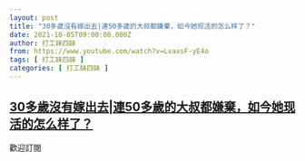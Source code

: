 ```yaml
---
layout: post
title: "30多歲沒有嫁出去|連50多歲的大叔都嫌棄，如今她现活的怎么样了？"
date: 2021-10-05T09:00:08.000Z
author: 打工妹四妹
from: https://www.youtube.com/watch?v=LvaxsF-yE4o
tags: [ 打工妹四妹 ]
categories: [ 打工妹四妹 ]
---
```

<!--1633424408000-->
[30多歲沒有嫁出去|連50多歲的大叔都嫌棄，如今她现活的怎么样了？](https://www.youtube.com/watch?v=LvaxsF-yE4o)
------

<div>
歡迎訂閱
</div>
